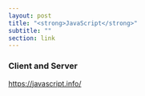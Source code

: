 ```yaml
---
layout: post
title: "<strong>JavaScript</strong>"
subtitle: ""
section: link
---
```


### Client and Server

<https://javascript.info/>
